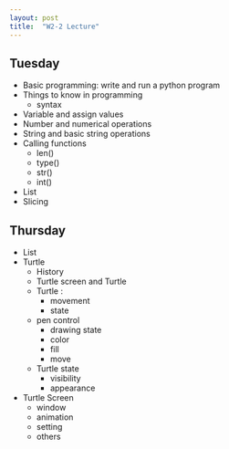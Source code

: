```yaml
---
layout: post
title:  "W2-2 Lecture"
---
```


## Tuesday 
- Basic programming: write and run a python program 
- Things to know in programming 
	- syntax
- Variable and assign values 
- Number and numerical operations 
- String and basic string operations 
- Calling functions 
	- len()
	- type()
	- str()
	- int()
- List 
- Slicing 


## Thursday 

- List 
- Turtle 
	- History 
	- Turtle screen and Turtle 
	- Turtle :
		- movement 
		- state 
	- pen  control 
		- drawing state 
		- color 
		- fill 
		- move 
	- Turtle state 
		- visibility 
		- appearance 
-  Turtle Screen
	- window 
	- animation 
	- setting
	- others 
